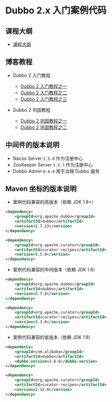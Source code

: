 # Dubbo 2.x 入门案例代码

## 课程大纲

- [课程大纲](docs/课程大纲.md)

## 博客教程

- Dubbo 2 入门教程
    - [Dubbo 2 入门教程之一](https://www.techgrow.cn/posts/d484ffa3.html)
    - [Dubbo 2 入门教程之二](https://www.techgrow.cn/posts/ad584707.html)
    - [Dubbo 2 入门教程之三](https://www.techgrow.cn/posts/fab9c84c.html)

- Dubbo 2 巩固教程
    - [Dubbo 2 巩固教程之一](https://www.techgrow.cn/posts/ef04d10a.html)
    - [Dubbo 2 巩固教程之二](https://www.techgrow.cn/posts/b6d5fbb8.html)

## 中间件的版本说明

- Nacos Server `2.5.0`  作为注册中心
- ZooKeeper Server `3.5.7` 作为注册中心
- Dubbo Admin `0.6.0`  用于治理 Dubbo 服务

## Maven 坐标的版本说明

- 案例代码兼容的高版本（依赖 JDK 1.8+）

``` xml
<dependency>
    <groupId>org.apache.dubbo</groupId>
    <artifactId>dubbo</artifactId>
    <version>2.7.23</version>
</dependency>

<dependency>
    <groupId>org.apache.curator</groupId>
    <artifactId>curator-recipes</artifactId>
    <version>5.5.0</version>
</dependency>
```

- 案例代码兼容的中间版本（依赖 JDK 1.8）

``` xml
<dependency>
    <groupId>org.apache.dubbo</groupId>
    <artifactId>dubbo</artifactId>
    <version>2.7.8</version>
</dependency>

<dependency>
    <groupId>org.apache.curator</groupId>
    <artifactId>curator-recipes</artifactId>
    <version>3.3.0</version>
</dependency>
```

- 案例代码兼容的低版本（依赖 JDK 1.8）

``` xml
<dependency>
    <groupId>com.alibaba</groupId>
    <artifactId>dubbo</artifactId>
    <dubbo.version>2.6.6</dubbo.version>
</dependency>

<dependency>
    <groupId>org.apache.curator</groupId>
    <artifactId>curator-recipes</artifactId>
    <version>2.12.0</version>
</dependency>
```
